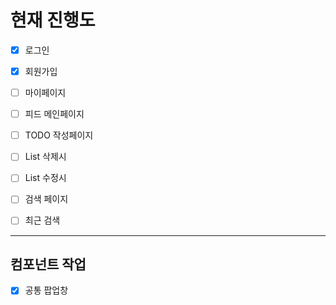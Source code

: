 # 현재 진행도


- [X]  로그인
- [X]  회원가입
- [ ] 마이페이지
- [ ] 피드 메인페이지
- [ ] TODO 작성페이지
- [ ] List 삭제시
- [ ] List 수정시
- [ ] 검색 페이지
- [ ] 최근 검색


------------

## 컴포넌트 작업

- [X]  공통 팝업창